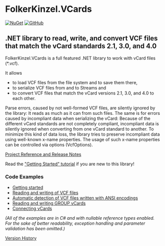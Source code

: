 # FolkerKinzel.VCards
[![NuGet](https://img.shields.io/nuget/v/FolkerKinzel.VCards)](https://www.nuget.org/packages/FolkerKinzel.VCards/)
[![GitHub](https://img.shields.io/github/license/FolkerKinzel/VCards)](https://github.com/FolkerKinzel/VCards/blob/master/LICENSE)

## .NET library to read, write, and convert VCF files that match the vCard standards 2.1, 3.0, and 4.0

FolkerKinzel.VCards is a full featured .NET library to work with vCard files (*.vcf).</para>

It allows
- to load VCF files from the file system and to save them there,</para>
- to serialize VCF files from and to Streams and</para>
- to convert VCF files that match the vCard versions 2.1, 3.0, and 4.0 to each other.</para>

Parse errors, caused by not well-formed VCF files, are silently ignored by the library: It reads as much as it can from such files.
The same is for errors caused by incompliant data when serializing the vCard: Because of the different vCard standards are not completely compliant, incompliant data is silently ignored when converting from one vCard standard to another. To minimize this kind of data loss, the library tries to preserve incompliant data using well-known x-name properties. The usage of such x-name properties can be controlled via options (VcfOptions).

[Project Reference and Release Notes](https://github.com/FolkerKinzel/VCards/releases/tag/v4.0.0)

Read the ["Getting Started" tutorial](https://github.com/FolkerKinzel/VCards/blob/master/src/Examples/GettingStarted.md) if you are new to this library!

### Code Examples
- [Getting started](https://github.com/FolkerKinzel/VCards/blob/master/src/Examples/GettingStarted.md)
- [Reading and writing of VCF files](https://github.com/FolkerKinzel/VCards/blob/master/src/Examples/VCardExample.cs)
- [Automatic detection of VCF files written with ANSI encodings](https://github.com/FolkerKinzel/VCards/blob/master/src/Examples/AnsiFilterExample.cs)
- [Reading and writing GROUP vCards](https://github.com/FolkerKinzel/VCards/blob/master/src/Examples/VCard40Example.cs)
- [Connecting vCards](https://github.com/FolkerKinzel/VCards/blob/master/src/Examples/EmbeddedVCardExample.cs)

*_(All of the examples are in C# and with nullable reference types enabled. For the sake of 
better readability, exception handling and parameter validation has been omitted.)_*

[Version History](https://github.com/FolkerKinzel/VCards/releases)
